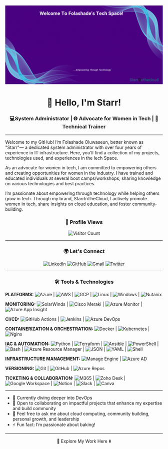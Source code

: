![Welcome Banner](https://github.com/Fola-Git/Fola-Git/blob/main/Github%20Banner.gif)

<div align="center">

# 👋 Hello, I'm Starr!

</div>

<div align="center">
  
### 💻System Administrator | 🌐 Advocate for Women in Tech | 📘 Technical Trainer 

</div>

---
Welcome to my GitHub! I’m Folashade Oluwaseun, better known as "Starr"— a dedicated system administrator with over four years of experience in IT infrastructure. Here, you’ll find a collection of my projects, technologies used, and experiences in the Iech Space.

As an advocate for women in tech, I am committed to empowering others and creating opportunities for women in the industry. I have trained and educated individuals at several boot camps/workshops, sharing knowledge on various technologies and best practices.

I’m passionate about empowering through technology while helping others grow in tech. Through my brand, StarrInTheCloud, I actively promote women in tech, share insights on cloud education, and foster community-building.

<div align="center"> 
  
  ### 👀 Profile Views 
  
</div>
<div align="center"> 
  
  ![Visitor Count](https://visitor-badge.laobi.icu/badge?page_id=Fola-Git)

 </div>

 ---

 <div align="center"> 
  
### 🌍 Let's Connect


[![LinkedIn](https://img.shields.io/badge/-LinkedIn-0077B5?style=for-the-badge&logo=linkedin&logoColor=white)](https://www.linkedin.com/in/folashadebanire/)
[![GitHub](https://img.shields.io/badge/-GitHub-181717?style=for-the-badge&logo=github&logoColor=white)](https://github.com/Fola-Git)
[![Gmail](https://img.shields.io/badge/-Gmail-D14836?style=for-the-badge&logo=gmail&logoColor=white)](mailto:folashadeoluwaseun6@gmail.com)
[![Twitter](https://img.shields.io/badge/-Twitter-1DA1F2?style=for-the-badge&logo=twitter&logoColor=white)](https://twitter.com/I_am_folashade_)

</div>

---
 
<div align="center"> 
  
### 🛠️ Tools & Technologies

 </div>

**PLATFORMS:** ![Azure](https://img.shields.io/badge/AZURE-0078D4?style=flat&logo=microsoft-azure) | ![AWS](https://img.shields.io/badge/AWS-232F3E?style=flat&logo=amazon-aws) | ![GCP](https://img.shields.io/badge/GCP-4285F4?style=flat&logo=google-cloud) | ![Linux](https://img.shields.io/badge/LINUX-FCC624?style=flat&logo=linux) | ![Windows](https://img.shields.io/badge/WINDOWS-0078D6?style=flat&logo=windows) | ![Nutanix](https://img.shields.io/badge/NUTANIX-024c88?style=flat)

**MONITORING:** ![SolarWinds](https://img.shields.io/badge/SOLARWINDS-FFA500?style=flat) | ![Cisco Meraki](https://img.shields.io/badge/CISCO%20MERAKI-00827F?style=flat&logo=cisco) | ![Azure Monitor](https://img.shields.io/badge/AZURE%20MONITOR-2563EB?style=flat) | ![Azure App Insight](https://img.shields.io/badge/AZURE%20APP%20INSIGHT-0078D4?style=flat)

**CI/CD:** ![GitHub Actions](https://img.shields.io/badge/GITHUB%20ACTIONS-2088FF?style=flat&logo=github-actions) | ![Jenkins](https://img.shields.io/badge/JENKINS-D24939?style=flat&logo=jenkins) | ![Azure DevOps](https://img.shields.io/badge/AZURE%20DEVOPS-0078D7?style=flat&logo=azure-devops)

**CONTAINERIZATION & ORCHESTRATION:** ![Docker](https://img.shields.io/badge/DOCKER-2496ED?style=flat&logo=docker) | ![Kubernetes](https://img.shields.io/badge/KUBERNETES-326CE5?style=flat&logo=kubernetes) | ![Nginx](https://img.shields.io/badge/NGINX-269539?style=flat&logo=nginx)

**IAC & AUTOMATION:** ![Python](https://img.shields.io/badge/PYTHON-3776AB?style=flat&logo=python) | ![Terraform](https://img.shields.io/badge/TERRAFORM-7B42BC?style=flat&logo=terraform) | ![Ansible](https://img.shields.io/badge/ANSIBLE-EE0000?style=flat&logo=ansible) | ![PowerShell](https://img.shields.io/badge/POWERSHELL-5391FE?style=flat&logo=powershell) | ![Bash](https://img.shields.io/badge/BASH-4EAA25?style=flat&logo=gnu-bash) | ![Azure Resource Manager](https://img.shields.io/badge/AZURE%20RESOURCE%20MANAGER-0078D4?style=flat&logo=microsoft-azure) | ![JSON](https://img.shields.io/badge/JSON-000000?style=flat&logo=json) | ![YAML](https://img.shields.io/badge/YAML-000080?style=flat&logo=yaml) | ![Shell](https://img.shields.io/badge/SHELL-4EAA25?style=flat&logo=gnu-bash)

**INFRASTRUCTURE MANAGEMENT:** ![Manage Engine](https://img.shields.io/badge/MANAGE%20ENGINE-5C2D91?style=flat) | ![Azure AD](https://img.shields.io/badge/AZURE%20AD-0078D4?style=flat&logo=microsoft-azure)

**VERSIONING:** ![Git](https://img.shields.io/badge/GIT-F05032?style=flat&logo=git) | ![GitHub](https://img.shields.io/badge/GITHUB-181717?style=flat&logo=github) | ![Azure Repos](https://img.shields.io/badge/AZURE%20REPOS-0078D4?style=flat&logo=azure-devops)

**TICKETING & COLLABORATION:** ![M365](https://img.shields.io/badge/M365-D83B01?style=flat&logo=microsoft) | ![Zoho Desk](https://img.shields.io/badge/ZOHO%20DESK-FF4A00?style=flat&logo=zoho) | ![Google Workspace](https://img.shields.io/badge/GOOGLE%20WORKSPACE-4285F4?style=flat&logo=google) | ![Notion](https://img.shields.io/badge/NOTION-000000?style=flat&logo=notion) | ![Slack](https://img.shields.io/badge/SLACK-4A154B?style=flat&logo=slack) | ![Canva](https://img.shields.io/badge/CANVA-00C4CC?style=flat&logo=canva)


---

- 🌱 Currently diving deeper into DevOps
- 👯 Open to collaborating on impactful projects that enhance my expertise and build community
- 💬 Feel free to ask me about cloud computing, community building, personal growth, and leadership
- ⚡ Fun fact: I’m passionate about baking!
  
---

<div align="center"> 
  
🚀 Explore My Work Here ⬇️

 </div>

